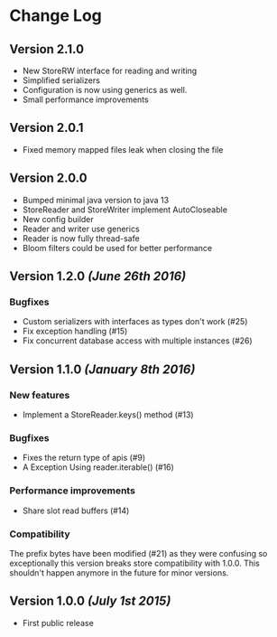 Change Log
==========
Version 2.1.0
--------------------------
- New StoreRW interface for reading and writing
- Simplified serializers
- Configuration is now using generics as well.
- Small performance improvements

Version 2.0.1
--------------------------
- Fixed memory mapped files leak when closing the file

Version 2.0.0
--------------------------
- Bumped minimal java version to java 13
- StoreReader and StoreWriter implement AutoCloseable
- New config builder
- Reader and writer use generics
- Reader is now fully thread-safe
- Bloom filters could be used for better performance


Version 1.2.0 *(June 26th 2016)*
--------------------------

### Bugfixes

- Custom serializers with interfaces as types don't work (#25)
- Fix exception handling (#15)
- Fix concurrent database access with multiple instances (#26)

Version 1.1.0 *(January 8th 2016)*
--------------------------

### New features

- Implement a StoreReader.keys() method (#13)

### Bugfixes

- Fixes the return type of apis (#9)
- A Exception Using reader.iterable() (#16)

### Performance improvements

- Share slot read buffers (#14)

### Compatibility

The prefix bytes have been modified (#21) as they were confusing so exceptionally this version breaks store compatibility with 1.0.0. This shouldn't happen anymore in the future for minor versions.

Version 1.0.0 *(July 1st 2015)*
--------------------------
 *  First public release